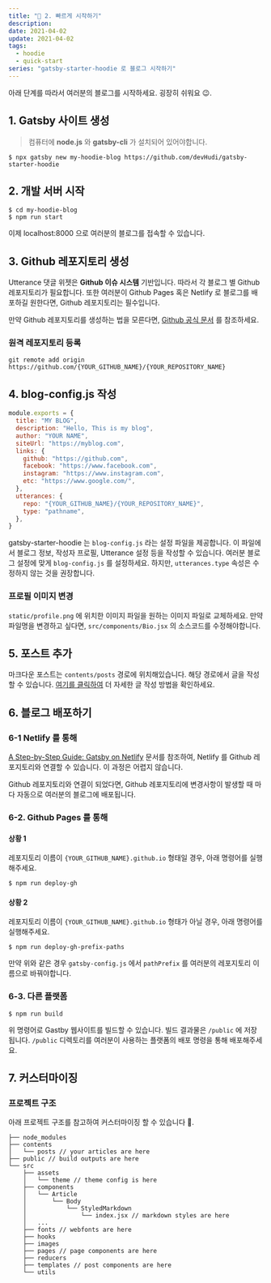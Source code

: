 ```yaml
---
title: "🚀 2. 빠르게 시작하기"
description:
date: 2021-04-02
update: 2021-04-02
tags:
  - hoodie
  - quick-start
series: "gatsby-starter-hoodie 로 블로그 시작하기"
---
```


아래 단계를 따라서 여러분의 블로그를 시작하세요. 굉장히 쉬워요 😉.

## 1. Gatsby 사이트 생성

> 컴퓨터에 **node.js** 와 **gatsby-cli** 가 설치되어 있어야합니다.

```
$ npx gatsby new my-hoodie-blog https://github.com/devHudi/gatsby-starter-hoodie
```

## 2. 개발 서버 시작

```
$ cd my-hoodie-blog
$ npm run start
```

이제 localhost:8000 으로 여러분의 블로그를 접속할 수 있습니다.

## 3. Github 레포지토리 생성

Utterance 댓글 위젯은 **Github 이슈 시스템** 기반입니다. 따라서 각 블로그 별 Github 레포지토리가 필요합니다. 또한 여러분이 Github Pages 혹은 Netlify 로 블로그를 배포하길 원한다면, Github 레포지토리는 필수입니다.

만약 Github 레포지토리를 생성하는 법을 모른다면, [Github 공식 문서](https://docs.github.com/en/github/getting-started-with-github/create-a-repo) 를 참조하세요.

### 원격 레포지토리 등록

```
git remote add origin https://github.com/{YOUR_GITHUB_NAME}/{YOUR_REPOSITORY_NAME}
```

## 4. blog-config.js 작성

```javascript
module.exports = {
  title: "MY BLOG",
  description: "Hello, This is my blog",
  author: "YOUR NAME",
  siteUrl: "https://myblog.com",
  links: {
    github: "https://github.com",
    facebook: "https://www.facebook.com",
    instagram: "https://www.instagram.com",
    etc: "https://www.google.com/",
  },
  utterances: {
    repo: "{YOUR_GITHUB_NAME}/{YOUR_REPOSITORY_NAME}",
    type: "pathname",
  },
}
```

gatsby-starter-hoodie 는 `blog-config.js` 라는 설정 파일을 제공합니다. 이 파일에서 블로그 정보, 작성자 프로필, Utterance 설정 등을 작성할 수 있습니다. 여러분 블로그 설정에 맞게 `blog-config.js` 를 설정하세요. 하지만, `utterances.type` 속성은 수정하지 않는 것을 권장합니다.

### 프로필 이미지 변경

`static/profile.png` 에 위치한 이미지 파일을 원하는 이미지 파일로 교체하세요. 만약 파일명을 변경하고 싶다면, `src/components/Bio.jsx` 의 소스코드를 수정해야합니다.

## 5. 포스트 추가

마크다운 포스트는 `contents/posts` 경로에 위치해있습니다. 해당 경로에서 글을 작성할 수 있습니다. [여기를 클릭하여](https://devHudi.github.io/gatsby-starter-hoodie/writing-guide) 더 자세한 글 작성 방법을 확인하세요.

## 6. 블로그 배포하기

### 6-1 Netlify 를 통해

[A Step-by-Step Guide: Gatsby on Netlify](https://www.netlify.com/blog/2016/02/24/a-step-by-step-guide-gatsby-on-netlify/) 문서를 참조하여, Netlify 를 Github 레포지토리와 연결할 수 있습니다. 이 과정은 어렵지 않습니다.

Github 레포지토리와 연결이 되었다면, Github 레포지토리에 변경사항이 발생할 때 마다 자동으로 여러분의 블로그에 배포됩니다.

### 6-2. Github Pages 를 통해

#### 상황 1

레포지토리 이름이 `{YOUR_GITHUB_NAME}.github.io` 형태일 경우, 아래 명령어를 실행해주세요.

```
$ npm run deploy-gh
```

#### 상황 2

레포지토리 이름이 `{YOUR_GITHUB_NAME}.github.io` 형태가 아닐 경우, 아래 명령어를 실행해주세요.

```
$ npm run deploy-gh-prefix-paths
```

만약 위와 같은 경우 `gatsby-config.js` 에서 `pathPrefix` 를 여러분의 레포지토리 이름으로 바꿔야합니다.

### 6-3. 다른 플랫폼

```
$ npm run build
```

위 명령어로 Gastby 웹사이트를 빌드할 수 있습니다. 빌드 결과물은 `/public` 에 저장됩니다. `/public` 디렉토리를 여러분이 사용하는 플랫폼의 배포 명령을 통해 배포해주세요.

## 7. 커스터마이징

### 프로젝트 구조

아래 프로젝트 구조를 참고하여 커스터마이징 할 수 있습니다 🙊.

```
├── node_modules
├── contents
│   └── posts // your articles are here
├── public // build outputs are here
└── src
    ├── assets
    │   └── theme // theme config is here
    ├── components
    │   └── Article
    │       └── Body
    │           └── StyledMarkdown
    │               └── index.jsx // markdown styles are here
    │   ...
    ├── fonts // webfonts are here
    ├── hooks
    ├── images
    ├── pages // page components are here
    ├── reducers
    ├── templates // post components are here
    └── utils
```
